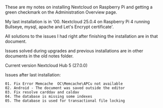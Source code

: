 These are my notes on installing Nextcloud on Raspberry Pi and getting a green checkmark on the Administration Overview page.

My last installation is in '00. Nextcloud 25.0.4 on Raspberry Pi 4 running Bullseye, mysql, apache and Let's Encrypt certificate'.

All solutions to the issues I had right after finishing the installation are in that document.

Issues solved during upgrades and previous installations are in other documents in the old notes folder.

Current version Nextcloud Hub 5 (27.0.0)

Issues after last installation:

    01. Fix Error Memcache  OC\Memcache\APCu not available
    02. Android - The document was saved outside the editor
    03. Fix resolve carddav and caldav
    04. The database is missing some indexes
    05. The database is used for transactional file locking

